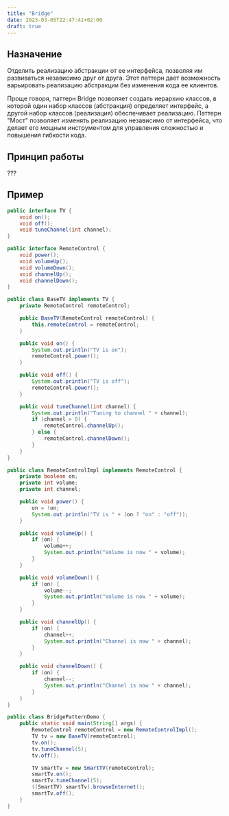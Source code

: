 ```yaml
---
title: "Bridge"
date: 2023-03-05T22:47:41+02:00
draft: true
---
```


## Назначение

Отделить реализацию абстракции от ее интерфейса, позволяя им развиваться независимо друг от друга. Этот паттерн дает возможность варьировать реализацию абстракции без изменения кода ее клиентов.

Проще говоря, паттерн Bridge позволяет создать иерархию классов, в которой один набор классов (абстракция) определяет интерфейс, а другой набор классов (реализация) обеспечивает реализацию. Паттерн "Мост" позволяет изменять реализацию независимо от интерфейса, что делает его мощным инструментом для управления сложностью и повышения гибкости кода.

## Принцип работы

???

## Пример

```java
public interface TV {
    void on();
    void off();
    void tuneChannel(int channel);
}

public interface RemoteControl {
    void power();
    void volumeUp();
    void volumeDown();
    void channelUp();
    void channelDown();
}

public class BaseTV implements TV {
    private RemoteControl remoteControl;

    public BaseTV(RemoteControl remoteControl) {
        this.remoteControl = remoteControl;
    }

    public void on() {
        System.out.println("TV is on");
        remoteControl.power();
    }

    public void off() {
        System.out.println("TV is off");
        remoteControl.power();
    }

    public void tuneChannel(int channel) {
        System.out.println("Tuning to channel " + channel);
        if (channel > 0) {
            remoteControl.channelUp();
        } else {
            remoteControl.channelDown();
        }
    }
}

public class RemoteControlImpl implements RemoteControl {
    private boolean on;
    private int volume;
    private int channel;

    public void power() {
        on = !on;
        System.out.println("TV is " + (on ? "on" : "off"));
    }

    public void volumeUp() {
        if (on) {
            volume++;
            System.out.println("Volume is now " + volume);
        }
    }

    public void volumeDown() {
        if (on) {
            volume--;
            System.out.println("Volume is now " + volume);
        }
    }

    public void channelUp() {
        if (on) {
            channel++;
            System.out.println("Channel is now " + channel);
        }
    }

    public void channelDown() {
        if (on) {
            channel--;
            System.out.println("Channel is now " + channel);
        }
    }
}

public class BridgePatternDemo {
    public static void main(String[] args) {
        RemoteControl remoteControl = new RemoteControlImpl();
        TV tv = new BaseTV(remoteControl);
        tv.on();
        tv.tuneChannel(5);
        tv.off();

        TV smartTv = new SmartTV(remoteControl);
        smartTv.on();
        smartTv.tuneChannel(5);
        ((SmartTV) smartTv).browseInternet();
        smartTv.off();
    }
}
```
